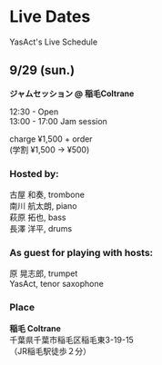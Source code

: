 # Live Dates

YasAct's Live Schedule

## 9/29 (sun.)

**ジャムセッション @ 稲毛Coltrane**

12:30 - Open   
13:00 - 17:00 Jam session

charge ¥1,500 + order  
(学割 ¥1,500 → ¥500)

### Hosted by:
古屋 和奏, trombone  
南川 航太朗, piano  
萩原 拓也, bass  
長澤 洋平, drums  

### As guest for playing with hosts:
原 晃志郎, trumpet  
YasAct, tenor saxophone  

### Place
**稲毛 Coltrane**  
千葉県千葉市稲毛区稲毛東3-19-15  
（JR稲毛駅徒歩２分）
